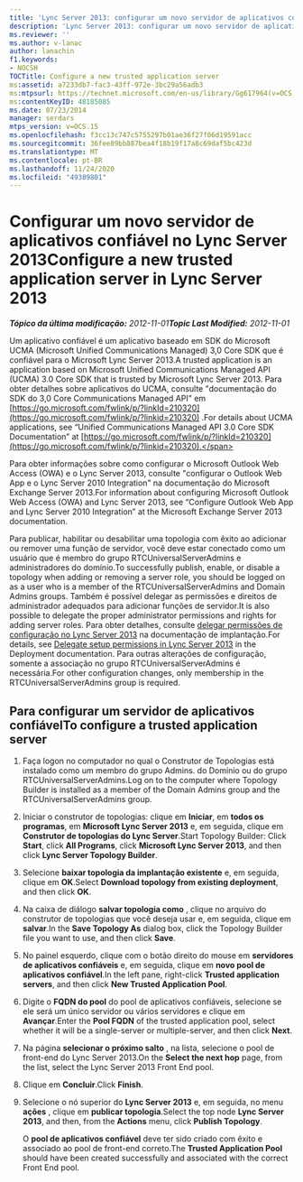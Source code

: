 ```yaml
---
title: 'Lync Server 2013: configurar um novo servidor de aplicativos confiável'
description: 'Lync Server 2013: configurar um novo servidor de aplicativos confiável.'
ms.reviewer: ''
ms.author: v-lanac
author: lanachin
f1.keywords:
- NOCSH
TOCTitle: Configure a new trusted application server
ms:assetid: a7233db7-fac3-43ff-972e-3bc29a56adb3
ms:mtpsurl: https://technet.microsoft.com/en-us/library/Gg617964(v=OCS.15)
ms:contentKeyID: 48185085
ms.date: 07/23/2014
manager: serdars
mtps_version: v=OCS.15
ms.openlocfilehash: f3cc13c747c5755297b01ae36f27f06d19591acc
ms.sourcegitcommit: 36fee89bb887bea4f18b19f17a8c69daf5bc423d
ms.translationtype: MT
ms.contentlocale: pt-BR
ms.lasthandoff: 11/24/2020
ms.locfileid: "49389801"
---
```

# <a name="configure-a-new-trusted-application-server-in-lync-server-2013"></a><span data-ttu-id="d122d-103">Configurar um novo servidor de aplicativos confiável no Lync Server 2013</span><span class="sxs-lookup"><span data-stu-id="d122d-103">Configure a new trusted application server in Lync Server 2013</span></span>

<div data-xmlns="http://www.w3.org/1999/xhtml">

<div class="topic" data-xmlns="http://www.w3.org/1999/xhtml" data-msxsl="urn:schemas-microsoft-com:xslt" data-cs="https://msdn.microsoft.com/">

<div data-asp="https://msdn2.microsoft.com/asp">



</div>

<div id="mainSection">

<div id="mainBody"><span data-ttu-id="d122d-104">

<span> </span></span><span class="sxs-lookup"><span data-stu-id="d122d-104">

<span> </span></span></span>

<span data-ttu-id="d122d-105">_**Tópico da última modificação:** 2012-11-01_</span><span class="sxs-lookup"><span data-stu-id="d122d-105">_**Topic Last Modified:** 2012-11-01_</span></span>

<span data-ttu-id="d122d-106">Um aplicativo confiável é um aplicativo baseado em SDK do Microsoft UCMA (Microsoft Unified Communications Managed) 3,0 Core SDK que é confiável para o Microsoft Lync Server 2013.</span><span class="sxs-lookup"><span data-stu-id="d122d-106">A trusted application is an application based on Microsoft Unified Communications Managed API (UCMA) 3.0 Core SDK that is trusted by Microsoft Lync Server 2013.</span></span> <span data-ttu-id="d122d-107">Para obter detalhes sobre aplicativos do UCMA, consulte "documentação do SDK do 3,0 Core Communications Managed API" em [https://go.microsoft.com/fwlink/p/?linkId=210320](https://go.microsoft.com/fwlink/p/?linkid=210320) .</span><span class="sxs-lookup"><span data-stu-id="d122d-107">For details about UCMA applications, see “Unified Communications Managed API 3.0 Core SDK Documentation” at [https://go.microsoft.com/fwlink/p/?linkId=210320](https://go.microsoft.com/fwlink/p/?linkid=210320).</span></span>

<span data-ttu-id="d122d-108">Para obter informações sobre como configurar o Microsoft Outlook Web Access (OWA) e o Lync Server 2013, consulte "configurar o Outlook Web App e o Lync Server 2010 Integration" na documentação do Microsoft Exchange Server 2013.</span><span class="sxs-lookup"><span data-stu-id="d122d-108">For information about configuring Microsoft Outlook Web Access (OWA) and Lync Server 2013, see “Configure Outlook Web App and Lync Server 2010 Integration” at the Microsoft Exchange Server 2013 documentation.</span></span>

<span data-ttu-id="d122d-109">Para publicar, habilitar ou desabilitar uma topologia com êxito ao adicionar ou remover uma função de servidor, você deve estar conectado como um usuário que é membro do grupo RTCUniversalServerAdmins e administradores do domínio.</span><span class="sxs-lookup"><span data-stu-id="d122d-109">To successfully publish, enable, or disable a topology when adding or removing a server role, you should be logged on as a user who is a member of the RTCUniversalServerAdmins and Domain Admins groups.</span></span> <span data-ttu-id="d122d-110">Também é possível delegar as permissões e direitos de administrador adequados para adicionar funções de servidor.</span><span class="sxs-lookup"><span data-stu-id="d122d-110">It is also possible to delegate the proper administrator permissions and rights for adding server roles.</span></span> <span data-ttu-id="d122d-111">Para obter detalhes, consulte [delegar permissões de configuração no Lync Server 2013](lync-server-2013-delegate-setup-permissions.md) na documentação de implantação.</span><span class="sxs-lookup"><span data-stu-id="d122d-111">For details, see [Delegate setup permissions in Lync Server 2013](lync-server-2013-delegate-setup-permissions.md) in the Deployment documentation.</span></span> <span data-ttu-id="d122d-112">Para outras alterações de configuração, somente a associação no grupo RTCUniversalServerAdmins é necessária.</span><span class="sxs-lookup"><span data-stu-id="d122d-112">For other configuration changes, only membership in the RTCUniversalServerAdmins group is required.</span></span>

<div>

## <a name="to-configure-a-trusted-application-server"></a><span data-ttu-id="d122d-113">Para configurar um servidor de aplicativos confiável</span><span class="sxs-lookup"><span data-stu-id="d122d-113">To configure a trusted application server</span></span>

1.  <span data-ttu-id="d122d-114">Faça logon no computador no qual o Construtor de Topologias está instalado como um membro do grupo Admins. do Domínio ou do grupo RTCUniversalServerAdmins.</span><span class="sxs-lookup"><span data-stu-id="d122d-114">Log on to the computer where Topology Builder is installed as a member of the Domain Admins group and the RTCUniversalServerAdmins group.</span></span>

2.  <span data-ttu-id="d122d-115">Iniciar o construtor de topologias: clique em **Iniciar**, em **todos os programas**, em **Microsoft Lync Server 2013** e, em seguida, clique em **Construtor de topologias do Lync Server**.</span><span class="sxs-lookup"><span data-stu-id="d122d-115">Start Topology Builder: Click **Start**, click **All Programs**, click **Microsoft Lync Server 2013**, and then click **Lync Server Topology Builder**.</span></span>

3.  <span data-ttu-id="d122d-116">Selecione **baixar topologia da implantação existente** e, em seguida, clique em **OK**.</span><span class="sxs-lookup"><span data-stu-id="d122d-116">Select **Download topology from existing deployment**, and then click **OK**.</span></span>

4.  <span data-ttu-id="d122d-117">Na caixa de diálogo **salvar topologia como** , clique no arquivo do construtor de topologias que você deseja usar e, em seguida, clique em **salvar**.</span><span class="sxs-lookup"><span data-stu-id="d122d-117">In the **Save Topology As** dialog box, click the Topology Builder file you want to use, and then click **Save**.</span></span>

5.  <span data-ttu-id="d122d-118">No painel esquerdo, clique com o botão direito do mouse em **servidores de aplicativos confiáveis** e, em seguida, clique em **novo pool de aplicativos confiável**.</span><span class="sxs-lookup"><span data-stu-id="d122d-118">In the left pane, right-click **Trusted application servers**, and then click **New Trusted Application Pool**.</span></span>

6.  <span data-ttu-id="d122d-119">Digite o **FQDN do pool** do pool de aplicativos confiáveis, selecione se ele será um único servidor ou vários servidores e clique em **Avançar**.</span><span class="sxs-lookup"><span data-stu-id="d122d-119">Enter the **Pool FQDN** of the trusted application pool, select whether it will be a single-server or multiple-server, and then click **Next**.</span></span>

7.  <span data-ttu-id="d122d-120">Na página **selecionar o próximo salto** , na lista, selecione o pool de front-end do Lync Server 2013.</span><span class="sxs-lookup"><span data-stu-id="d122d-120">On the **Select the next hop** page, from the list, select the Lync Server 2013 Front End pool.</span></span>

8.  <span data-ttu-id="d122d-121">Clique em **Concluir**.</span><span class="sxs-lookup"><span data-stu-id="d122d-121">Click **Finish**.</span></span>

9.  <span data-ttu-id="d122d-122">Selecione o nó superior do **Lync Server 2013** e, em seguida, no menu **ações** , clique em **publicar topologia**.</span><span class="sxs-lookup"><span data-stu-id="d122d-122">Select the top node **Lync Server 2013**, and then, from the **Actions** menu, click **Publish Topology**.</span></span>
    
    <span data-ttu-id="d122d-123">O **pool de aplicativos confiável** deve ter sido criado com êxito e associado ao pool de front-end correto.</span><span class="sxs-lookup"><span data-stu-id="d122d-123">The **Trusted Application Pool** should have been created successfully and associated with the correct Front End pool.</span></span>

<span data-ttu-id="d122d-124"></div>

</div>

<span> </span>

</div>

</div>

</span><span class="sxs-lookup"><span data-stu-id="d122d-124"></div>

</div>

<span> </span>

</div>

</div>

</span></span></div>

